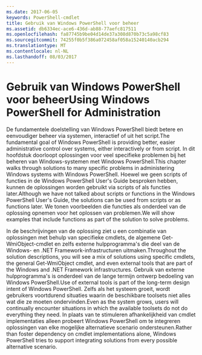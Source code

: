 ```yaml
---
ms.date: 2017-06-05
keywords: PowerShell-cmdlet
title: Gebruik van Windows PowerShell voor beheer
ms.assetid: db6334ec-ace6-436d-ab88-77aefc817511
ms.openlocfilehash: fa87745b9be04d14de37a308d870b73c5a98cf83
ms.sourcegitcommit: 74255f0b5f386a072458af058a15240140acb294
ms.translationtype: MT
ms.contentlocale: nl-NL
ms.lasthandoff: 08/03/2017
---
```

# <a name="using-windows-powershell-for-administration"></a><span data-ttu-id="22f8a-103">Gebruik van Windows PowerShell voor beheer</span><span class="sxs-lookup"><span data-stu-id="22f8a-103">Using Windows PowerShell for Administration</span></span>
<span data-ttu-id="22f8a-104">De fundamentele doelstelling van Windows PowerShell biedt betere en eenvoudiger beheer via systemen, interactief of uit het script.</span><span class="sxs-lookup"><span data-stu-id="22f8a-104">The fundamental goal of Windows PowerShell is providing better, easier administrative control over systems, either interactively or from script.</span></span> <span data-ttu-id="22f8a-105">In dit hoofdstuk doorloopt oplossingen voor veel specifieke problemen bij het beheren van Windows-systemen met Windows PowerShell.</span><span class="sxs-lookup"><span data-stu-id="22f8a-105">This chapter walks through solutions to many specific problems in administering Windows systems with Windows PowerShell.</span></span> <span data-ttu-id="22f8a-106">Hoewel we geen scripts of functies in de Windows PowerShell User's Guide besproken hebben, kunnen de oplossingen worden gebruikt via scripts of als functies later.</span><span class="sxs-lookup"><span data-stu-id="22f8a-106">Although we have not talked about scripts or functions in the Windows PowerShell User's Guide, the solutions can be used from scripts or as functions later.</span></span> <span data-ttu-id="22f8a-107">We tonen voorbeelden die functies als onderdeel van de oplossing opnemen voor het oplossen van problemen.</span><span class="sxs-lookup"><span data-stu-id="22f8a-107">We will show examples that include functions as part of the solution to solve problems.</span></span>

<span data-ttu-id="22f8a-108">In de beschrijvingen van de oplossing ziet u een combinatie van oplossingen met behulp van specifieke cmdlets, de algemene Get-WmiObject-cmdlet en zelfs externe hulpprogramma's die deel van de Windows- en .NET Framework-infrastructuren uitmaken.</span><span class="sxs-lookup"><span data-stu-id="22f8a-108">Throughout the solution descriptions, you will see a mix of solutions using specific cmdlets, the general Get-WmiObject cmdlet, and even external tools that are part of the Windows and .NET Framework infrastructures.</span></span> <span data-ttu-id="22f8a-109">Gebruik van externe hulpprogramma's is onderdeel van de lange termijn ontwerp bedoeling van Windows PowerShell.</span><span class="sxs-lookup"><span data-stu-id="22f8a-109">Use of external tools is part of the long-term design intent of Windows PowerShell.</span></span> <span data-ttu-id="22f8a-110">Zelfs als het systeem groeit, wordt gebruikers voortdurend situaties waarin de beschikbare toolsets niet alles wat die ze moeten ondervinden.</span><span class="sxs-lookup"><span data-stu-id="22f8a-110">Even as the system grows, users will continually encounter situations in which the available toolsets do not do everything they need.</span></span> <span data-ttu-id="22f8a-111">In plaats van te stimuleren afhankelijkheid van cmdlet implementaties alleen probeert Windows PowerShell om te integreren oplossingen van elke mogelijke alternatieve scenario ondersteunen.</span><span class="sxs-lookup"><span data-stu-id="22f8a-111">Rather than foster dependency on cmdlet implementations alone, Windows PowerShell tries to support integrating solutions from every possible alternative scenario.</span></span>

